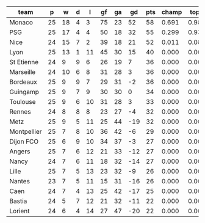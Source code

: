 |    team     | p  | w  | d | l  | gf | ga | gd  | pts | champ | top2  | top3  | top4  |  5-7  | bot4  | bot3  | bot2  |
|-------------|----|----|---|----|----|----|-----|-----|-------|-------|-------|-------|-------|-------|-------|-------|
| Monaco      | 25 | 18 | 4 |  3 | 75 | 23 |  52 |  58 | 0.691 | 0.982 | 1.000 | 1.000 | 0.000 | 0.000 | 0.000 | 0.000|
| PSG         | 25 | 17 | 4 |  4 | 50 | 18 |  32 |  55 | 0.299 | 0.938 | 1.000 | 1.000 | 0.000 | 0.000 | 0.000 | 0.000|
| Nice        | 24 | 15 | 7 |  2 | 39 | 18 |  21 |  52 | 0.011 | 0.080 | 0.950 | 0.994 | 0.006 | 0.000 | 0.000 | 0.000|
| Lyon        | 25 | 13 | 1 | 11 | 45 | 30 |  15 |  40 | 0.000 | 0.000 | 0.039 | 0.584 | 0.374 | 0.000 | 0.000 | 0.000|
| St Etienne  | 24 |  9 | 9 |  6 | 26 | 19 |   7 |  36 | 0.000 | 0.000 | 0.003 | 0.128 | 0.593 | 0.000 | 0.000 | 0.000|
| Marseille   | 24 | 10 | 6 |  8 | 31 | 28 |   3 |  36 | 0.000 | 0.000 | 0.007 | 0.189 | 0.603 | 0.000 | 0.000 | 0.000|
| Bordeaux    | 25 |  9 | 9 |  7 | 29 | 31 |  -2 |  36 | 0.000 | 0.000 | 0.001 | 0.043 | 0.398 | 0.004 | 0.001 | 0.001|
| Guingamp    | 25 |  9 | 7 |  9 | 30 | 30 |   0 |  34 | 0.000 | 0.000 | 0.000 | 0.028 | 0.364 | 0.007 | 0.003 | 0.001|
| Toulouse    | 25 |  9 | 6 | 10 | 31 | 28 |   3 |  33 | 0.000 | 0.000 | 0.000 | 0.021 | 0.299 | 0.012 | 0.005 | 0.002|
| Rennes      | 24 |  8 | 8 |  8 | 23 | 27 |  -4 |  32 | 0.000 | 0.000 | 0.000 | 0.009 | 0.152 | 0.045 | 0.022 | 0.009|
| Metz        | 25 |  9 | 5 | 11 | 25 | 44 | -19 |  32 | 0.000 | 0.000 | 0.000 | 0.003 | 0.063 | 0.116 | 0.064 | 0.026|
| Montpellier | 25 |  7 | 8 | 10 | 36 | 42 |  -6 |  29 | 0.000 | 0.000 | 0.000 | 0.001 | 0.058 | 0.142 | 0.084 | 0.041|
| Dijon FCO   | 25 |  6 | 9 | 10 | 34 | 37 |  -3 |  27 | 0.000 | 0.000 | 0.000 | 0.000 | 0.023 | 0.273 | 0.172 | 0.089|
| Angers      | 25 |  7 | 6 | 12 | 21 | 33 | -12 |  27 | 0.000 | 0.000 | 0.000 | 0.000 | 0.013 | 0.336 | 0.226 | 0.128|
| Nancy       | 24 |  7 | 6 | 11 | 18 | 32 | -14 |  27 | 0.000 | 0.000 | 0.000 | 0.000 | 0.020 | 0.304 | 0.201 | 0.111|
| Lille       | 25 |  7 | 5 | 13 | 23 | 32 |  -9 |  26 | 0.000 | 0.000 | 0.000 | 0.000 | 0.013 | 0.349 | 0.240 | 0.142|
| Nantes      | 23 |  7 | 5 | 11 | 15 | 31 | -16 |  26 | 0.000 | 0.000 | 0.000 | 0.001 | 0.015 | 0.379 | 0.274 | 0.165|
| Caen        | 24 |  7 | 4 | 13 | 25 | 42 | -17 |  25 | 0.000 | 0.000 | 0.000 | 0.000 | 0.005 | 0.534 | 0.415 | 0.275|
| Bastia      | 24 |  5 | 7 | 12 | 21 | 32 | -11 |  22 | 0.000 | 0.000 | 0.000 | 0.000 | 0.001 | 0.766 | 0.668 | 0.532|
| Lorient     | 24 |  6 | 4 | 14 | 27 | 47 | -20 |  22 | 0.000 | 0.000 | 0.000 | 0.000 | 0.001 | 0.730 | 0.625 | 0.481|
